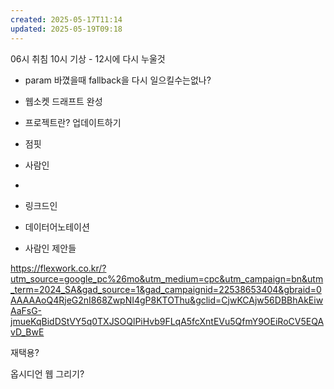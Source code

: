 ```yaml
---
created: 2025-05-17T11:14
updated: 2025-05-19T09:18
---
```



06시 취침 10시 기상 - 12시에 다시 누울것

- param 바꼈을때 fallback을 다시 일으킬수는없나?


- 웹소켓 드래프트 완성

- 프로젝트란? 업데이트하기
- 점핏
- 사람인 


- 
- 링크드인
- 데이터어노테이션
- 사람인 제안들


https://flexwork.co.kr/?utm_source=google_pc%26mo&utm_medium=cpc&utm_campaign=bn&utm_term=2024_SA&gad_source=1&gad_campaignid=22538653404&gbraid=0AAAAAoQ4RjeG2nI868ZwpNI4gP8KTOThu&gclid=CjwKCAjw56DBBhAkEiwAaFsG-jmueKqBidDStVY5q0TXJSOQlPiHvb9FLqA5fcXntEVu5QfmY9OEiRoCV5EQAvD_BwE

재택용?


 옵시디언 웹 그리기?